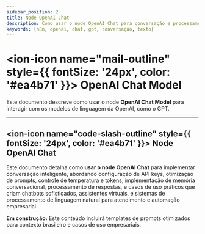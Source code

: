 ```yaml
---
sidebar_position: 2
title: Node OpenAI Chat
description: Como usar o node OpenAI Chat para conversação e processamento de texto
keywords: [n8n, openai, chat, gpt, conversação, texto]
---
```


# <ion-icon name="mail-outline" style={{ fontSize: '24px', color: '#ea4b71' }}></ion-icon> OpenAI Chat Model

Este documento descreve como usar o node **OpenAI Chat Model** para interagir com os modelos de linguagem da OpenAI, como o GPT.

---

## <ion-icon name="code-slash-outline" style={{ fontSize: '24px', color: '#ea4b71' }}></ion-icon> Node OpenAI Chat

Este documento detalha como **usar o node OpenAI Chat** para implementar conversação inteligente, abordando configuração de API keys, otimização de prompts, controle de temperatura e tokens, implementação de memória conversacional, processamento de respostas, e casos de uso práticos que criam chatbots sofisticados, assistentes virtuais, e sistemas de processamento de linguagem natural para atendimento e automação empresarial.

**Em construção:** Este conteúdo incluirá templates de prompts otimizados para contexto brasileiro e casos de uso empresariais.
